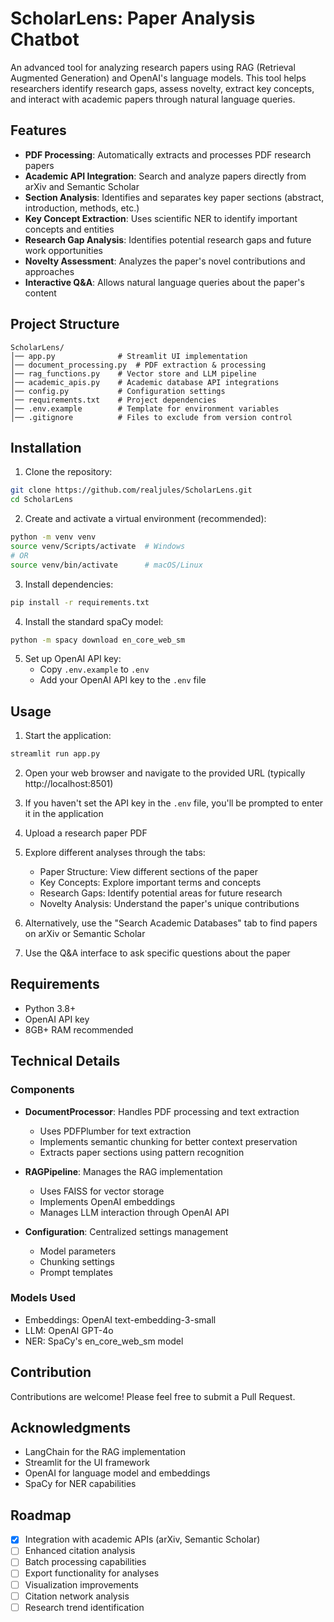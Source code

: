 # ScholarLens: Paper Analysis Chatbot

An advanced tool for analyzing research papers using RAG (Retrieval Augmented Generation) and OpenAI's language models. This tool helps researchers identify research gaps, assess novelty, extract key concepts, and interact with academic papers through natural language queries.

## Features

- **PDF Processing**: Automatically extracts and processes PDF research papers
- **Academic API Integration**: Search and analyze papers directly from arXiv and Semantic Scholar
- **Section Analysis**: Identifies and separates key paper sections (abstract, introduction, methods, etc.)
- **Key Concept Extraction**: Uses scientific NER to identify important concepts and entities
- **Research Gap Analysis**: Identifies potential research gaps and future work opportunities
- **Novelty Assessment**: Analyzes the paper's novel contributions and approaches
- **Interactive Q&A**: Allows natural language queries about the paper's content

## Project Structure

```
ScholarLens/
│── app.py              # Streamlit UI implementation
│── document_processing.py  # PDF extraction & processing
│── rag_functions.py    # Vector store and LLM pipeline
│── academic_apis.py    # Academic database API integrations
│── config.py           # Configuration settings
│── requirements.txt    # Project dependencies
│── .env.example        # Template for environment variables
│── .gitignore          # Files to exclude from version control
```

## Installation

1. Clone the repository:
```bash
git clone https://github.com/realjules/ScholarLens.git
cd ScholarLens
```

2. Create and activate a virtual environment (recommended):
```bash
python -m venv venv
source venv/Scripts/activate  # Windows
# OR
source venv/bin/activate      # macOS/Linux
```

3. Install dependencies:
```bash
pip install -r requirements.txt
```

4. Install the standard spaCy model:
```bash
python -m spacy download en_core_web_sm
```

5. Set up OpenAI API key:
   - Copy `.env.example` to `.env`
   - Add your OpenAI API key to the `.env` file

## Usage

1. Start the application:
```bash
streamlit run app.py
```

2. Open your web browser and navigate to the provided URL (typically http://localhost:8501)

3. If you haven't set the API key in the `.env` file, you'll be prompted to enter it in the application

4. Upload a research paper PDF

5. Explore different analyses through the tabs:
   - Paper Structure: View different sections of the paper
   - Key Concepts: Explore important terms and concepts
   - Research Gaps: Identify potential areas for future research
   - Novelty Analysis: Understand the paper's unique contributions

6. Alternatively, use the "Search Academic Databases" tab to find papers on arXiv or Semantic Scholar

7. Use the Q&A interface to ask specific questions about the paper

## Requirements

- Python 3.8+
- OpenAI API key
- 8GB+ RAM recommended

## Technical Details

### Components

- **DocumentProcessor**: Handles PDF processing and text extraction
  - Uses PDFPlumber for text extraction
  - Implements semantic chunking for better context preservation
  - Extracts paper sections using pattern recognition

- **RAGPipeline**: Manages the RAG implementation
  - Uses FAISS for vector storage
  - Implements OpenAI embeddings
  - Manages LLM interaction through OpenAI API

- **Configuration**: Centralized settings management
  - Model parameters
  - Chunking settings
  - Prompt templates

### Models Used

- Embeddings: OpenAI text-embedding-3-small
- LLM: OpenAI GPT-4o
- NER: SpaCy's en_core_web_sm model

## Contribution

Contributions are welcome! Please feel free to submit a Pull Request.

## Acknowledgments

- LangChain for the RAG implementation
- Streamlit for the UI framework
- OpenAI for language model and embeddings
- SpaCy for NER capabilities

## Roadmap

- [x] Integration with academic APIs (arXiv, Semantic Scholar)
- [ ] Enhanced citation analysis
- [ ] Batch processing capabilities
- [ ] Export functionality for analyses
- [ ] Visualization improvements
- [ ] Citation network analysis
- [ ] Research trend identification